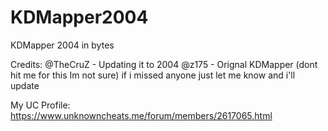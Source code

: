 # KDMapper2004

KDMapper 2004 in bytes

Credits:
@TheCruZ - Updating it to 2004
@z175 - Orignal KDMapper (dont hit me for this Im not sure)
if i missed anyone just let me know and i'll update

My UC Profile:
https://www.unknowncheats.me/forum/members/2617065.html
